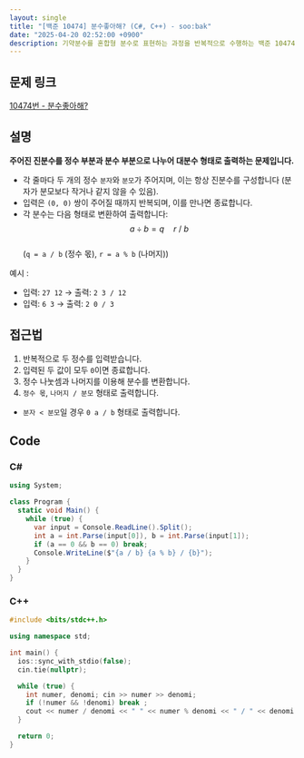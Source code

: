 ```yaml
---
layout: single
title: "[백준 10474] 분수좋아해? (C#, C++) - soo:bak"
date: "2025-04-20 02:52:00 +0900"
description: 기약분수를 혼합형 분수로 표현하는 과정을 반복적으로 수행하는 백준 10474번 분수좋아해? 문제의 C# 및 C++ 풀이 및 해설
---
```


## 문제 링크
[10474번 - 분수좋아해?](https://www.acmicpc.net/problem/10474)

## 설명
**주어진 진분수를 정수 부분과 분수 부분으로 나누어 대분수 형태로 출력하는 문제입니다.**
<br>

- 각 줄마다 두 개의 정수 `분자`와 `분모`가 주어지며, 이는 항상 진분수를 구성합니다
  (분자가 분모보다 작거나 같지 않을 수 있음).
- 입력은 `(0, 0)` 쌍이 주어질 때까지 반복되며, 이를 만나면 종료합니다.
- 각 분수는 다음 형태로 변환하여 출력합니다:<br>
  $$ a \div b = q \quad r \ / \ b $$<br>
  (`q = a / b` (정수 몫), `r = a % b` (나머지))

예시 :
- 입력: `27 12` → 출력: `2 3 / 12`
- 입력: `6 3` → 출력: `2 0 / 3`

## 접근법

1. 반복적으로 두 정수를 입력받습니다.
2. 입력된 두 값이 모두 `0`이면 종료합니다.
3. 정수 나눗셈과 나머지를 이용해 분수를 변환합니다.
4. `정수 몫`, `나머지 / 분모` 형태로 출력합니다.

- `분자 < 분모`일 경우 `0 a / b` 형태로 출력합니다.

## Code

### C#
```csharp
using System;

class Program {
  static void Main() {
    while (true) {
      var input = Console.ReadLine().Split();
      int a = int.Parse(input[0]), b = int.Parse(input[1]);
      if (a == 0 && b == 0) break;
      Console.WriteLine($"{a / b} {a % b} / {b}");
    }
  }
}
```

### C++
```cpp
#include <bits/stdc++.h>

using namespace std;

int main() {
  ios::sync_with_stdio(false);
  cin.tie(nullptr);

  while (true) {
    int numer, denomi; cin >> numer >> denomi;
    if (!numer && !denomi) break ;
    cout << numer / denomi << " " << numer % denomi << " / " << denomi << "\n";
  }

  return 0;
}
```

